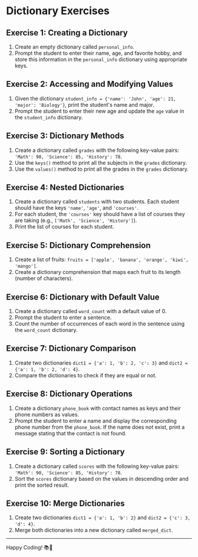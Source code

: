 # Dictionary Exercises

## Exercise 1: Creating a Dictionary

1. Create an empty dictionary called `personal_info`.
2. Prompt the student to enter their name, age, and favorite hobby, and store this information in the `personal_info` dictionary using appropriate keys.

## Exercise 2: Accessing and Modifying Values

1. Given the dictionary `student_info = {'name': 'John', 'age': 21, 'major': 'Biology'}`, print the student's name and major.
2. Prompt the student to enter their new age and update the `age` value in the `student_info` dictionary.

## Exercise 3: Dictionary Methods

1. Create a dictionary called `grades` with the following key-value pairs: `'Math': 90, 'Science': 85, 'History': 78`.
2. Use the `keys()` method to print all the subjects in the `grades` dictionary.
3. Use the `values()` method to print all the grades in the `grades` dictionary.

## Exercise 4: Nested Dictionaries

1. Create a dictionary called `students` with two students. Each student should have the keys `'name'`, `'age'`, and `'courses'`.
2. For each student, the `'courses'` key should have a list of courses they are taking (e.g., `['Math', 'Science', 'History']`).
3. Print the list of courses for each student.

## Exercise 5: Dictionary Comprehension

1. Create a list of fruits: `fruits = ['apple', 'banana', 'orange', 'kiwi', 'mango']`.
2. Create a dictionary comprehension that maps each fruit to its length (number of characters).

## Exercise 6: Dictionary with Default Value

1. Create a dictionary called `word_count` with a default value of 0.
2. Prompt the student to enter a sentence.
3. Count the number of occurrences of each word in the sentence using the `word_count` dictionary.

## Exercise 7: Dictionary Comparison

1. Create two dictionaries `dict1 = {'a': 1, 'b': 2, 'c': 3}` and `dict2 = {'a': 1, 'b': 2, 'd': 4}`.
2. Compare the dictionaries to check if they are equal or not.

## Exercise 8: Dictionary Operations

1. Create a dictionary `phone_book` with contact names as keys and their phone numbers as values.
2. Prompt the student to enter a name and display the corresponding phone number from the `phone_book`. If the name does not exist, print a message stating that the contact is not found.

## Exercise 9: Sorting a Dictionary

1. Create a dictionary called `scores` with the following key-value pairs: `'Math': 90, 'Science': 85, 'History': 78`.
2. Sort the `scores` dictionary based on the values in descending order and print the sorted result.

## Exercise 10: Merge Dictionaries

1. Create two dictionaries `dict1 = {'a': 1, 'b': 2}` and `dict2 = {'c': 3, 'd': 4}`.
2. Merge both dictionaries into a new dictionary called `merged_dict`.

---

Happy Coding! 📚🚀
